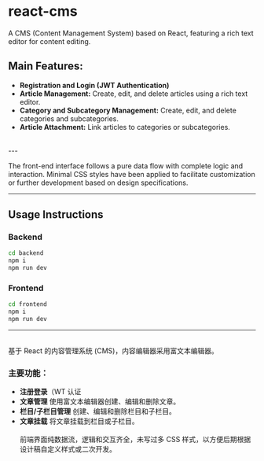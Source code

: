 # react-cms

A CMS (Content Management System) based on React, featuring a rich text editor for content editing.

## Main Features:
- **Registration and Login (JWT Authentication)**
- **Article Management:** Create, edit, and delete articles using a rich text editor.
- **Category and Subcategory Management:** Create, edit, and delete categories and subcategories.
- **Article Attachment:** Link articles to categories or subcategories.
<br>
---
<br>

The front-end interface follows a pure data flow with complete logic and interaction. Minimal CSS styles have been applied to facilitate customization or further development based on design specifications.

---

## Usage Instructions

### Backend
```bash
cd backend
npm i
npm run dev
```

### Frontend
```bash
cd frontend
npm i 
npm run dev
```

---
<br>
基于 React 的内容管理系统 (CMS)，内容编辑器采用富文本编辑器。

### 主要功能：
- **注册登录**（WT 认证
- **文章管理** 使用富文本编辑器创建、编辑和删除文章。
- **栏目/子栏目管理** 创建、编辑和删除栏目和子栏目。
- **文章挂载** 将文章挂载到栏目或子栏目。
<br><br>
前端界面纯数据流，逻辑和交互齐全，未写过多 CSS 样式，以方便后期根据设计稿自定义样式或二次开发。
